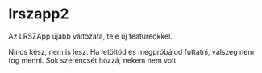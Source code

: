 # lrszapp2
Az LRSZApp újabb változata, tele új featureökkel. 

Nincs kész, nem is lesz.
Ha letöltöd és megpróbálod futtatni, valszeg nem fog menni.
Sok szerencsét hozzá, nekem nem volt.
